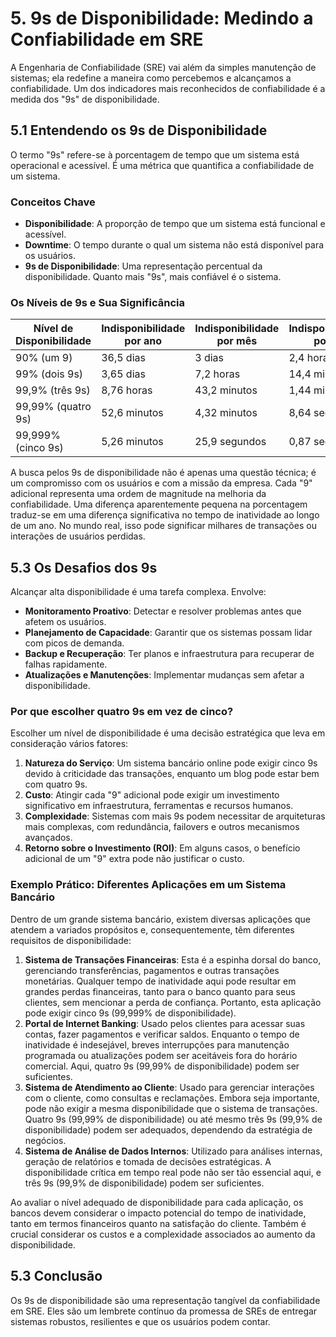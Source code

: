 # 5. 9s de Disponibilidade: Medindo a Confiabilidade em SRE

A Engenharia de Confiabilidade (SRE) vai além da simples manutenção de sistemas; ela redefine a maneira como percebemos e alcançamos a confiabilidade. Um dos indicadores mais reconhecidos de confiabilidade é a medida dos "9s" de disponibilidade.

## 5.1 Entendendo os 9s de Disponibilidade

O termo "9s" refere-se à porcentagem de tempo que um sistema está operacional e acessível. É uma métrica que quantifica a confiabilidade de um sistema.

### Conceitos Chave
- **Disponibilidade**: A proporção de tempo que um sistema está funcional e acessível.
- **Downtime**: O tempo durante o qual um sistema não está disponível para os usuários.
- **9s de Disponibilidade**: Uma representação percentual da disponibilidade. Quanto mais "9s", mais confiável é o sistema.

### Os Níveis de 9s e Sua Significância

| Nível de Disponibilidade | Indisponibilidade por ano | Indisponibilidade por mês | Indisponibilidade por dia |
|--------------------------|---------------------------|---------------------------|---------------------------|
| 90% (um 9)               | 36,5 dias                 | 3 dias                    | 2,4 horas                 |
| 99% (dois 9s)            | 3,65 dias                 | 7,2 horas                 | 14,4 minutos              |
| 99,9% (três 9s)          | 8,76 horas                | 43,2 minutos              | 1,44 minutos              |
| 99,99% (quatro 9s)       | 52,6 minutos              | 4,32 minutos              | 8,64 segundos             |
| 99,999% (cinco 9s)       | 5,26 minutos              | 25,9 segundos             | 0,87 segundos             |

A busca pelos 9s de disponibilidade não é apenas uma questão técnica; é um compromisso com os usuários e com a missão da empresa. Cada "9" adicional representa uma ordem de magnitude na melhoria da confiabilidade. Uma diferença aparentemente pequena na porcentagem traduz-se em uma diferença significativa no tempo de inatividade ao longo de um ano. No mundo real, isso pode significar milhares de transações ou interações de usuários perdidas.

## 5.3 Os Desafios dos 9s

Alcançar alta disponibilidade é uma tarefa complexa. Envolve:

- **Monitoramento Proativo**: Detectar e resolver problemas antes que afetem os usuários.
- **Planejamento de Capacidade**: Garantir que os sistemas possam lidar com picos de demanda.
- **Backup e Recuperação**: Ter planos e infraestrutura para recuperar de falhas rapidamente.
- **Atualizações e Manutenções**: Implementar mudanças sem afetar a disponibilidade.

### Por que escolher quatro 9s em vez de cinco?

Escolher um nível de disponibilidade é uma decisão estratégica que leva em consideração vários fatores:

1. **Natureza do Serviço**: Um sistema bancário online pode exigir cinco 9s devido à criticidade das transações, enquanto um blog pode estar bem com quatro 9s.
2. **Custo**: Atingir cada "9" adicional pode exigir um investimento significativo em infraestrutura, ferramentas e recursos humanos.
3. **Complexidade**: Sistemas com mais 9s podem necessitar de arquiteturas mais complexas, com redundância, failovers e outros mecanismos avançados.
4. **Retorno sobre o Investimento (ROI)**: Em alguns casos, o benefício adicional de um "9" extra pode não justificar o custo.

### Exemplo Prático: Diferentes Aplicações em um Sistema Bancário
Dentro de um grande sistema bancário, existem diversas aplicações que atendem a variados propósitos e, consequentemente, têm diferentes requisitos de disponibilidade:

1. **Sistema de Transações Financeiras**: Esta é a espinha dorsal do banco, gerenciando transferências, pagamentos e outras transações monetárias. Qualquer tempo de inatividade aqui pode resultar em grandes perdas financeiras, tanto para o banco quanto para seus clientes, sem mencionar a perda de confiança. Portanto, esta aplicação pode exigir cinco 9s (99,999% de disponibilidade).
2. **Portal de Internet Banking**: Usado pelos clientes para acessar suas contas, fazer pagamentos e verificar saldos. Enquanto o tempo de inatividade é indesejável, breves interrupções para manutenção programada ou atualizações podem ser aceitáveis fora do horário comercial. Aqui, quatro 9s (99,99% de disponibilidade) podem ser suficientes.
3. **Sistema de Atendimento ao Cliente**: Usado para gerenciar interações com o cliente, como consultas e reclamações. Embora seja importante, pode não exigir a mesma disponibilidade que o sistema de transações. Quatro 9s (99,99% de disponibilidade) ou até mesmo três 9s (99,9% de disponibilidade) podem ser adequados, dependendo da estratégia de negócios.
4. **Sistema de Análise de Dados Internos**: Utilizado para análises internas, geração de relatórios e tomada de decisões estratégicas. A disponibilidade crítica em tempo real pode não ser tão essencial aqui, e três 9s (99,9% de disponibilidade) podem ser suficientes.

Ao avaliar o nível adequado de disponibilidade para cada aplicação, os bancos devem considerar o impacto potencial do tempo de inatividade, tanto em termos financeiros quanto na satisfação do cliente. Também é crucial considerar os custos e a complexidade associados ao aumento da disponibilidade.

## 5.3 Conclusão

Os 9s de disponibilidade são uma representação tangível da confiabilidade em SRE. Eles são um lembrete contínuo da promessa de SREs de entregar sistemas robustos, resilientes e que os usuários podem contar.